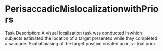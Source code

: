 # PerisaccadicMislocalizationwithPriors
Task Description: A visual localization task was conducted in which subjects estimated the location of a target presented while they completed a saccade. Spatial biasing of the target position created an intra-trial prior. 
